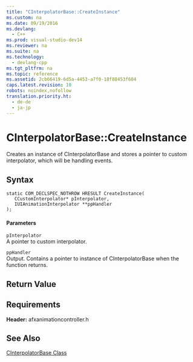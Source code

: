 ```yaml
---
title: "CInterpolatorBase::CreateInstance"
ms.custom: na
ms.date: 09/19/2016
ms.devlang: 
  - C++
ms.prod: visual-studio-dev14
ms.reviewer: na
ms.suite: na
ms.technology: 
  - devlang-cpp
ms.tgt_pltfrm: na
ms.topic: reference
ms.assetid: 2cb66419-6d5a-4453-a7f0-18f88453f604
caps.latest.revision: 10
robots: noindex,nofollow
translation.priority.ht: 
  - de-de
  - ja-jp
---
```

# CInterpolatorBase::CreateInstance
Creates an instance of CInterpolatorBase and stores a pointer to custom interpolator, which will be handling events.  
  
## Syntax  
  
```  
static COM_DECLSPEC_NOTHROW HRESULT CreateInstance(  
   CCustomInterpolator* pInterpolator,  
   IUIAnimationInterpolator **ppHandler  
);  
```  
  
#### Parameters  
 `pInterpolator`  
 A pointer to custom interpolator.  
  
 `ppHandler`  
 Output. Contains a pointer to instance of CInterpolatorBase when the function returns.  
  
## Return Value  
  
## Requirements  
 **Header:** afxanimationcontroller.h  
  
## See Also  
 [CInterpolatorBase Class](../vs140/CInterpolatorBase-Class.md)